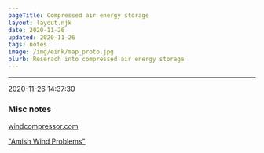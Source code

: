 ```yaml
---
pageTitle: Compressed air energy storage
layout: layout.njk
date: 2020-11-26
updated: 2020-11-26
tags: notes 
image: /img/eink/map_proto.jpg
blurb: Reserach into compressed air energy storage
---
```


---
2020-11-26 14:37:30

### Misc notes

[windcompressor.com](http://windcompressor.com/)

["Amish Wind Problems"](http://ucsustainability.blogspot.com/2009/01/amish-wind-problems.html?m=1)




